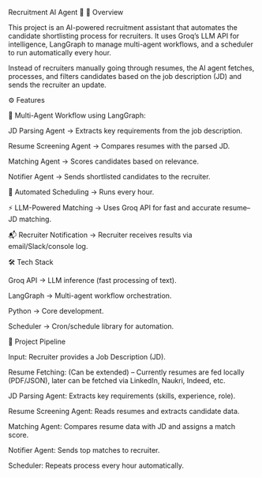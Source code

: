 Recruitment AI Agent 🚀
📌 Overview

This project is an AI-powered recruitment assistant that automates the candidate shortlisting process for recruiters.
It uses Groq’s LLM API for intelligence, LangGraph to manage multi-agent workflows, and a scheduler to run automatically every hour.

Instead of recruiters manually going through resumes, the AI agent fetches, processes, and filters candidates based on the job description (JD) and sends the recruiter an update.

⚙️ Features

🤖 Multi-Agent Workflow using LangGraph:

JD Parsing Agent → Extracts key requirements from the job description.

Resume Screening Agent → Compares resumes with the parsed JD.

Matching Agent → Scores candidates based on relevance.

Notifier Agent → Sends shortlisted candidates to the recruiter.

🔄 Automated Scheduling → Runs every hour.

⚡ LLM-Powered Matching → Uses Groq API for fast and accurate resume–JD matching.

📬 Recruiter Notification → Recruiter receives results via email/Slack/console log.

🛠️ Tech Stack

Groq API → LLM inference (fast processing of text).

LangGraph → Multi-agent workflow orchestration.

Python → Core development.

Scheduler → Cron/schedule library for automation.

📂 Project Pipeline

Input: Recruiter provides a Job Description (JD).

Resume Fetching: (Can be extended) – Currently resumes are fed locally (PDF/JSON), later can be fetched via LinkedIn, Naukri, Indeed, etc.

JD Parsing Agent: Extracts key requirements (skills, experience, role).

Resume Screening Agent: Reads resumes and extracts candidate data.

Matching Agent: Compares resume data with JD and assigns a match score.

Notifier Agent: Sends top matches to recruiter.

Scheduler: Repeats process every hour automatically.

